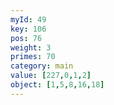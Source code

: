 ```yaml
---
myId: 49
key: 106
pos: 76
weight: 3
primes: 70
category: main
value: [227,0,1,2]
object: [1,5,8,16,18]
---
```

